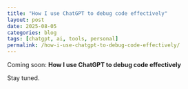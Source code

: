 ```yaml
---
title: "How I use ChatGPT to debug code effectively"
layout: post
date: 2025-08-05
categories: blog
tags: [chatgpt, ai, tools, personal]
permalink: /how-i-use-chatgpt-to-debug-code-effectively/
---
```


Coming soon: **How I use ChatGPT to debug code effectively**

Stay tuned.
